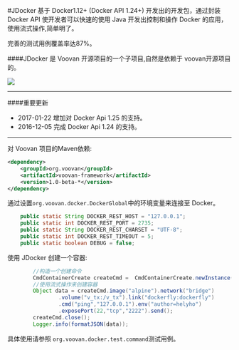 #JDocker
基于 Docker1.12+ (Docker API 1.24+) 开发出的开发包，通过封装 Docker API 使开发者可以快速的使用 Java 开发出控制和操作 Docker 的应用，使用流式操作,简单明了。

完善的测试用例覆盖率达87%。

####JDocker 是 Voovan 开源项目的一个子项目,自然是依赖于 voovan开源项目的。

![](http://git.oschina.net/uploads/images/2016/0510/122514_7d971a34_116083.jpeg)

------------------------
####重要更新
 - 2017-01-22 增加对 Docker Api 1.25 的支持。
 - 2016-12-05 完成 Docker Api 1.24 的支持。
------------------------

对 Voovan 项目的Maven依赖:
```xml
<dependency>
    <groupId>org.voovan</groupId>
    <artifactId>voovan-framework</artifactId>
    <version>1.0-beta-*</version>
</dependency>
```
通过设置`org.voovan.docker.DockerGlobal`中的环境变量来连接至 Docker。
```java
    public static String DOCKER_REST_HOST = "127.0.0.1";
    public static int DOCKER_REST_PORT = 2735;
    public static String DOCKER_REST_CHARSET = "UTF-8";
    public static int DOCKER_REST_TIMEOUT = 5;
    public static boolean DEBUG = false;
```

使用 JDocker 创建一个容器:

```java
        //构造一个创建命令
        CmdContainerCreate createCmd =  CmdContainerCreate.newInstance("d_test");
        //使用流式操作来创建容器
        Object data = createCmd.image("alpine").network("bridge")
                .volume("v_tx:/v_tx").link("dockerfly:dockerfly")
                .cmd("ping","127.0.0.1").env("author=helyho")
                .exposePort(22,"tcp","2222").send();
        createCmd.close();
        Logger.info(formatJSON(data));
```

具体使用请参照 `org.voovan.docker.test.command`测试用例。